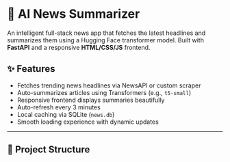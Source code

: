 # 📰 AI News Summarizer

An intelligent full-stack news app that fetches the latest headlines and summarizes them using a Hugging Face transformer model. Built with **FastAPI** and a responsive **HTML/CSS/JS** frontend.

## ✨ Features

- Fetches trending news headlines via NewsAPI or custom scraper
- Auto-summarizes articles using Transformers (e.g., `t5-small`)
- Responsive frontend displays summaries beautifully
- Auto-refresh every 3 minutes
- Local caching via SQLite (`news.db`)
- Smooth loading experience with dynamic updates

---

## 🧱 Project Structure
